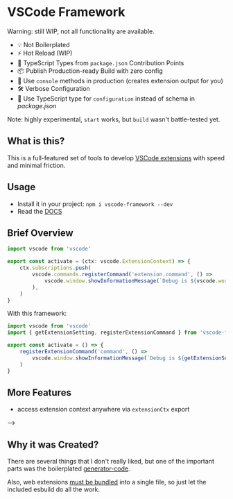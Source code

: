# VSCode Framework

<!-- > :fire: The fastest way to develop extensions for VSCode -->

Warning: still WIP, not all functionality are available.

- 💡 Not Boilerplated
- ⚡️ Hot Reload (WIP)
- 🔑 TypeScript Types from `package.json` Contribution Points
- 📦 Publish Production-ready Build with zero config
- 🚀 Use `console` methods in production (creates extension output for you)
- 🛠️ Verbose Configuration
- 📝 Use TypeScript type for `configuration` instead of schema in *package.json*

<!-- And even more: pnpm support, CI, [API wrappers](packages/vscode-extra/). -->

Note: highly experimental, `start` works, but `build` wasn't battle-tested yet.

## What is this?

This is a full-featured set of tools to develop [VSCode extensions](https://code.visualstudio.com/api) with speed and minimal friction.

<!-- The standard `vscode` module just slows me down. -->

## Usage

- Install it in your project: `npm i vscode-framework --dev`
- Read the [DOCS](./docs/)

## Brief Overview

```ts
import vscode from 'vscode'

export const activate = (ctx: vscode.ExtensionContext) => {
    ctx.subscriptions.push(
        vscode.commands.registerCommand('extension.command', () =>
            vscode.window.showInformationMessage(`Debug is ${vscode.workspace.getConfiguration(extension).get<true>('enableDebug') ? 'enabled' : 'disabled'}`),
        ),
    )
}
```

With this framework:

```ts
import vscode from 'vscode'
import { getExtensionSetting, registerExtensionCommand } from 'vscode-framework'

export const activate = () => {
    registerExtensionCommand('command', () =>
        vscode.window.showInformationMessage(`Debug is ${getExtensionSetting('enableDebug') ? 'enabled' : 'disabled'}`),
    )
}
```

## More Features

- access extension context anywhere via `extensionCtx` export

<!-- There is a hot reload feature, but you can manually restart editor with pressing <kdb>R</kbd> in console. -->
<!--
Don't confuse `description` from commands above with description from VSCode's `Feature Contributes` tab:

![VSCode-Feature-Contributes](media/vscode-contribution-points.png)

#### About Keywords

Note, that VSCode doesn't support keywords for the commands, so --> -->

## Why it was Created?

There are several things that I don't really liked, but one of the important parts was the boilerplated [generator-code](https://github.com/Microsoft/vscode-generator-code).

Also, web extensions [must be bundled](https://docs.microsoft.com/en-us/answers/questions/368286/vc-2015-2019-install-check.html) into a single file, so just let the included esbuild do all the work.

